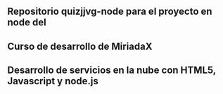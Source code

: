 ## Repositorio quizjjvg-node para el proyecto en node del 
## Curso de desarrollo de MiriadaX
## Desarrollo de servicios en la nube con HTML5, Javascript y node.js
